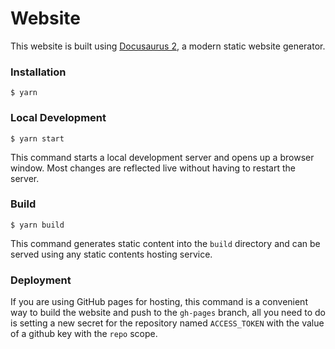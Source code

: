 # Website

This website is built using [Docusaurus 2](https://docusaurus.io/), a modern static website generator.

### Installation

```
$ yarn
```

### Local Development

```
$ yarn start
```

This command starts a local development server and opens up a browser window. Most changes are reflected live without having to restart the server.

### Build

```
$ yarn build
```

This command generates static content into the `build` directory and can be served using any static contents hosting service.

### Deployment

If you are using GitHub pages for hosting, this command is a convenient way to build the website and push to the `gh-pages` branch, all you need to do is setting a new secret for the repository named `ACCESS_TOKEN` with the value of a github key with the `repo` scope.
